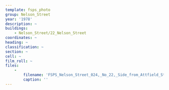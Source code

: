 ```yaml
---
template: fsps_photo
group: Nelson_Street
year: '1978'
description: ~
buildings:
    - Nelson_Street/22_Nelson_Street
coordinates: ~
heading: ~
classification: ~
section: ~
cell: ~
film_roll: ~
files:
    -
        filename: 'FSPS_Nelson_Street_024,_No_22,_Side_from_Attfield_St,_17-7-C2,_1978.png'
        caption: ''
---
```

